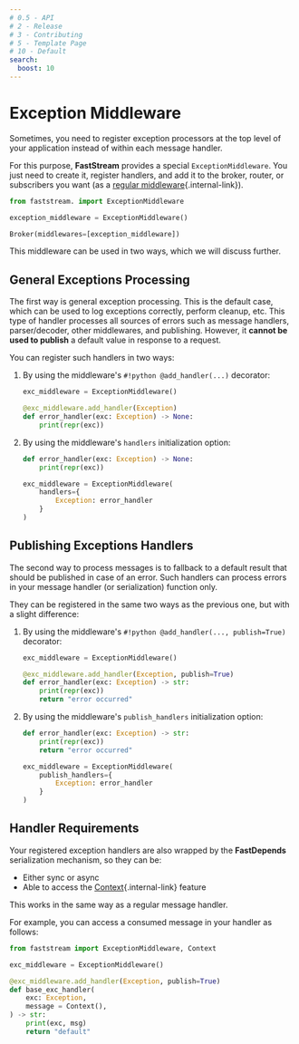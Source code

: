 ```yaml
---
# 0.5 - API
# 2 - Release
# 3 - Contributing
# 5 - Template Page
# 10 - Default
search:
  boost: 10
---
```


# Exception Middleware

Sometimes, you need to register exception processors at the top level of your application instead of within each message handler.

For this purpose, **FastStream** provides a special `ExceptionMiddleware`. You just need to create it, register handlers, and add it to the broker, router, or subscribers you want (as a [regular middleware](index.md){.internal-link}).

```python linenums="1"
from faststream. import ExceptionMiddleware

exception_middleware = ExceptionMiddleware()

Broker(middlewares=[exception_middleware])
```

This middleware can be used in two ways, which we will discuss further.

## General Exceptions Processing

The first way is general exception processing. This is the default case, which can be used to log exceptions correctly, perform cleanup, etc. This type of handler processes all sources of errors such as message handlers, parser/decoder, other middlewares, and publishing. However, it **cannot be used to publish** a default value in response to a request.

You can register such handlers in two ways:

1. By using the middleware's `#!python @add_handler(...)` decorator:
    ```python linenums="1" hl_lines="3"
    exc_middleware = ExceptionMiddleware()

    @exc_middleware.add_handler(Exception)
    def error_handler(exc: Exception) -> None:
        print(repr(exc))
    ```

2. By using the middleware's `handlers` initialization option:
    ```python  linenums="1" hl_lines="5-7"
    def error_handler(exc: Exception) -> None:
        print(repr(exc))

    exc_middleware = ExceptionMiddleware(
        handlers={
            Exception: error_handler
        }
    )
    ```

## Publishing Exceptions Handlers

The second way to process messages is to fallback to a default result that should be published in case of an error. Such handlers can process errors in your message handler (or serialization) function only.

They can be registered in the same two ways as the previous one, but with a slight difference:

1. By using the middleware's `#!python @add_handler(..., publish=True)` decorator:
    ```python linenums="1" hl_lines="3"
    exc_middleware = ExceptionMiddleware()

    @exc_middleware.add_handler(Exception, publish=True)
    def error_handler(exc: Exception) -> str:
        print(repr(exc))
        return "error occurred"
    ```

2. By using the middleware's `publish_handlers` initialization option:
    ```python  linenums="1" hl_lines="6-8"
    def error_handler(exc: Exception) -> str:
        print(repr(exc))
        return "error occurred"

    exc_middleware = ExceptionMiddleware(
        publish_handlers={
            Exception: error_handler
        }
    )
    ```

## Handler Requirements

Your registered exception handlers are also wrapped by the **FastDepends** serialization mechanism, so they can be:

* Either sync or async
* Able to access the [Context](../context/index.md){.internal-link} feature

This works in the same way as a regular message handler.

For example, you can access a consumed message in your handler as follows:

```python linenums="1" hl_lines="8"
from faststream import ExceptionMiddleware, Context

exc_middleware = ExceptionMiddleware()

@exc_middleware.add_handler(Exception, publish=True)
def base_exc_handler(
    exc: Exception,
    message = Context(),
) -> str:
    print(exc, msg)
    return "default"
```
